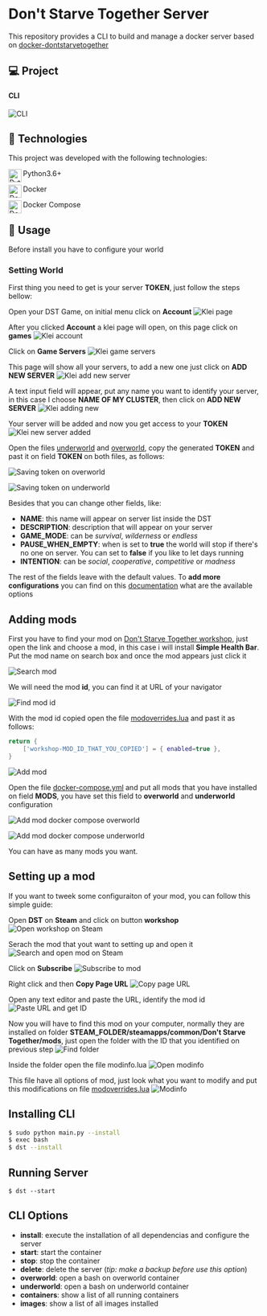 # Don't Starve Together Server

This repository provides a CLI to build and manage a docker server based on [docker-dontstarvetogether](https://github.com/fairplay-zone/docker-dontstarvetogether)

## 💻 Project

#### CLI

![CLI](./docs/images/00_cli.png)

## 🚀 Technologies

This project was developed with the following technologies:

<img align="left" alt="Python" width="26px" src="https://raw.githubusercontent.com/github/explore/80688e429a7d4ef2fca1e82350fe8e3517d3494d/topics/python/python.png" /> Python3.6+

<img align="left" alt="Docker" width="26px" src="https://raw.githubusercontent.com/github/explore/80688e429a7d4ef2fca1e82350fe8e3517d3494d/topics/docker/docker.png" /> Docker

<img align="left" alt="Docker-compose" width="26px" src="https://cdn.rancher.com/wp-content/uploads/2016/04/20182217/compose.png"/> Docker Compose

## 🏃 Usage

Before install you have to configure your world

### Setting World

First thing you need to get is your server **TOKEN**, just follow the steps bellow:

Open your DST Game, on initial menu click on **Account**
![Klei page](./docs/images/01_dst_pagina_inicial.png)

After you clicked **Account** a klei page will open, on this page click on **games**
![Klei account](./docs/images/02_klei_conta.png)

Click on **Game Servers**
![Klei game servers](./docs/images/03_klei_game_servers.png)

This page will show all your servers, to add a new one just click on **ADD NEW SERVER**
![Klei add new server](./docs/images/04_klei_add_new_server.png)

A text input field will appear, put any name you want to identify your server, in this case I choose **NAME OF MY CLUSTER**, then click on **ADD NEW SERVER**
![Klei adding new](./docs/images/05_klei_adding_new_server.png)

Your server will be added and now you get access to your **TOKEN**
![Klei new server added](./docs/images/06_klei_new_server_added.png)

Open the files [underworld](./container/underworld.env) and [overworld](./container/overworld.env), copy the generated **TOKEN** and past it on field **TOKEN** on both files, as follows:

![Saving token on overworld](./docs/images/07_saving_token_on_overworld.png)

![Saving token on underworld](./docs/images/08_saving_token_on_underworld.png)

Besides that you can change other fields, like:

- **NAME**: this name will appear on server list inside the DST
- **DESCRIPTION**: description that will appear on your server
- **GAME_MODE**: can be _survival_, _wilderness_ or _endless_
- **PAUSE_WHEN_EMPTY**: when is set to **true** the world will stop if there's no one on server. You can set to **false** if you like to let days running
- **INTENTION**: can be _social_, _cooperative_, _competitive_ or _madness_

The rest of the fields leave with the default values. To **add more configurations** you can find on this [documentation](https://github.com/fairplay-zone/docker-dontstarvetogether/blob/develop/docs/configuration.md) what are the available options

## Adding mods

First you have to find your mod on [Don't Starve Together workshop](https://steamcommunity.com/app/322330/workshop/), just open the link and choose a mod, in this case i will install **Simple Health Bar**. Put the mod name on search box and once the mod appears just click it

![Search mod](./docs/images/09_search_mod.png)

We will need the mod **id**, you can find it at URL of your navigator

![Find mod id](./docs/images/10_find_mod_id.png)

With the mod id copied open the file [modoverrides.lua](./container/modoverrides.lua) and past it as follows:

```lua
return {
	['workshop-MOD_ID_THAT_YOU_COPIED'] = { enabled=true },
}
```

![Add mod](./docs/images/11_add_mod.png)

Open the file [docker-compose.yml](./container/docker-compose.yml) and put all mods that you have installed on field **MODS**, you have set this field to **overworld** and **underworld** configuration

![Add mod docker compose overworld](./docs/images/12_add_mod_docker_compose_overworld.png)

![Add mod docker compose underworld](./docs/images/13_add_mod_docker_compose_underworld.png)

You can have as many mods you want.

## Setting up a mod

If you want to tweek some configuraiton of your mod, you can follow this simple guide:

Open **DST** on **Steam** and click on button **workshop**
![Open workshop on Steam](./docs/images/14_open_workshop_on_steam.png)

Serach the mod that yout want to setting up and open it
![Search and open mod on Steam](./docs/images/15_search_and_open_mod_steam.png)

Click on **Subscribe**
![Subscribe to mod](./docs/images/16_subscribe_to_mod.png)

Right click and then **Copy Page URL**
![Copy page URL](./docs/images/17_copy_page_URL.png)

Open any text editor and paste the URL, identify the mod id
![Paste URL and get ID](./docs/images/18_paste_url_get_id.png)

Now you will have to find this mod on your computer, normally they are installed on folder **STEAM_FOLDER/steamapps/common/Don't Starve Together/mods**, just open the folder with the ID that you identified on previous step
![Find folder](./docs/images/19_find_folder.png)

Inside the folder open the file modinfo.lua
![Open modinfo](./docs/images/20_open_modinfo.png)

This file have all options of mod, just look what you want to modify and put this modifications on file [modoverrides.lua](./container/modoverrides.lua)
![Modinfo](./docs/images/21_modinfo.png)

## Installing CLI

```bash
$ sudo python main.py --install
$ exec bash
$ dst --install
```

## Running Server

```
$ dst --start
```

## CLI Options

- **install**: execute the installation of all dependencias and configure the server
- **start**: start the container
- **stop**: stop the container
- **delete**: delete the server (_tip: make a backup before use this option_)
- **overworld**: open a bash on overworld container
- **underworld**: open a bash on underworld container
- **containers**: show a list of all running containers
- **images**: show a list of all images installed
